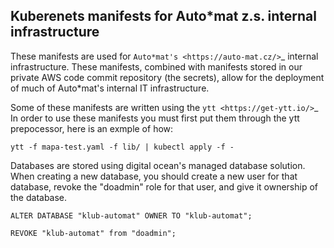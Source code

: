 Kuberenets manifests for Auto*mat z.s. internal infrastructure
-------------------------------------------------------------------

These manifests are used for `Auto*mat's <https://auto-mat.cz/>`_ internal infrastructure. These manifests, combined with manifests stored in our private AWS code commit repository (the secrets), allow for the deployment of much of Auto*mat's internal IT infrastructure.

Some of these manifests are written using the `ytt <https://get-ytt.io/>`_ In order to use these manifests you must first put them through the ytt prepocessor, here is an exmple of how:

``ytt -f mapa-test.yaml -f lib/ | kubectl apply -f -``

Databases are stored using digital ocean's managed database solution. When creating a new database, you should create a new user for that database, revoke the "doadmin" role for that user, and give it ownership of the database.

``ALTER DATABASE "klub-automat" OWNER TO "klub-automat";``

``REVOKE "klub-automat" from "doadmin";``

